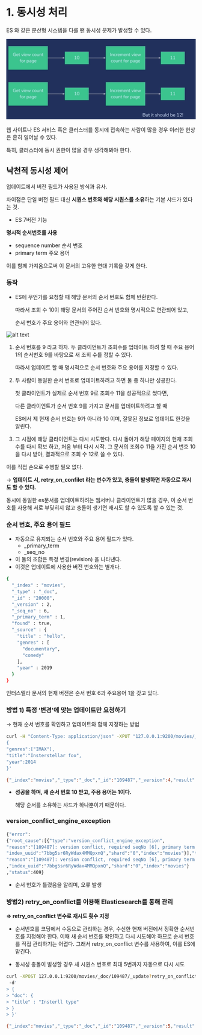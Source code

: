 # 1. 동시성 처리

ES 와 같은 분산형 시스템을 다룰 땐 동시성 문제가 발생할 수 있다.

![alt text](../image/13.png)

웹 사이트나 ES 서비스 혹은 클러스터를 동시에 접속하는 사람이 많을 경우 이러한 현상은 흔히 일어날 수 있다.

특히, 클러스터에 동시 권한이 많을 경우 생각해봐야 한다.

## 낙천적 동시성 제어

업데이트에서 버전 필드가 사용된 방식과 유사.

차이점은 단일 버전 필드 대신 **시퀀스 번호와 해당 시퀀스를 소유**하는 기본 샤드가 있다는 것.

- ES 7버전 기능

**명시적 순서번호를 사용**

- sequence number 순서 번호
- primary term 주요 용어

이를 함께 가져옴으로써 이 문서의 고유한 연대 기록을 갖게 한다.

### 동작

- ES에 무언가를 요청할 때 해당 문서의 순서 번호도 함께 반환한다.
    
    따라서 조회 수 10이 해당 문서의 주어진 순서 번호와 명시적으로 연관되어 있고,
    
    순서 번호가 주요 용어와 연관되어 있다.
    

![alt text](image.png)

1. 순서 번호를 9 라고 하자. 두 클라이언트가 조회수를 업데이트 하려 할 때 주요 용어 1의 순서번호 9를 바탕으로 새 조회 수를 정할 수 있다.
    
    따라서 업데이트 할 때 명시적으로 순서 번호와 주요 용어를 지정할 수 있다.
    
2. 두 사람이 동일한 순서 번호로 업데이트하려고 하면 둘 중 하나만 성공한다.
    
    첫 클라이언트가 실제로 순서 번호 9로 조회수 11을 성공적으로 썼다면,
    
    다른 클라이언트가 순서 번호 9를 가지고 문서를 업데이트하려고 할 때
    
    ES에서 제 현재 순서 번호는 9가 아니라 10 이며, 잘못된 정보로 업데이트 한것을 알린다.
    
3. 그 시점에 해당 클라이언트는 다시 시도한다. 다시 돌아가 해당 페이지의 현재 조회 수를 다시 확보 하고, 처음 부터 다시 시작. 그 문서의 조회수 11을 가진 순서 번호 10을 다시 받아, 결과적으로 조회 수 12로 쓸 수 있다.

이를 직접 손으로 수행할 필요 없다. 

→ **업데이트 시, retry_on_confilct 라는 변수가 있고, 충돌이 발생하면 자동으로 재시도 할 수 있다.**

동시에 동일한 es문서를 업데이트하려는 웹서버나 클라이언트가 많을 경우, 이 순서 번호를 사용해 서로 부딪히지 않고 충돌이 생기면 재시도 할 수 있도록 할 수 있는 것.

### 순서 번호, 주요 용어 필드

- 자동으로 유지되는 순서 번호와 주요 용어 필드가 있다.
    - _primary_term
    - _seq_no
- 이 둘의 조합은 특정 변경(revision) 을 나타낸다.
- 이것은 업데이트에 사용한 버전 번호와는 별개다.

```bash
{
  "_index" : "movies",
  "_type" : "_doc",
  "_id" : "20000",
  "_version" : 2,
  "_seq_no" : 6,
  "_primary_term" : 1,
  "found" : true,
  "_source" : {
    "title" : "hello",
    "genres" : [
      "documentary",
      "comedy"
    ],
    "year" : 2019
  }
}
```

인터스텔라 문서의 현재 버전은 순서 번호 6과 주요용어 1을 갖고 있다.

### 방법 1)  특정 ‘변경’에 맞는 업데이트만 요청하기

→ 현재 순서 번호를 확인하고 업데이트와 함께 지정하는 방법

```bash
curl -H "Content-Type: application/json" -XPUT "127.0.0.1:9200/movies/_doc/109487?if_seq_no=6&if_primary_term=1" -d '
{
"genres":["IMAX"],
"title":"Insterstellar foo",
"year":2014
}'
```

```bash
{"_index":"movies","_type":"_doc","_id":"109487","_version":4,"result":"updated","_shards":{"total":2,"successful":1,"failed":0},"_seq_no":10,"_primary_term":1}
```

- **성공을 하며, 새 순서 번호 10 받고, 주용 용어는 1이다.**
    
    해당 순서를 소유하는 샤드가 하나뿐이기 때문이다.
    

### version_conflict_engine_exception

```bash
{"error":
{"root_cause":[{"type":"version_conflict_engine_exception",
"reason":"[109487]: version conflict, required seqNo [6], primary term [1]. current document has seqNo [10] and primary term [1]",
"index_uuid":"7bbg5sr6RyWdax4MMQpxnQ","shard":"0","index":"movies"}],"type":"version_conflict_engine_exception",
"reason":"[109487]: version conflict, required seqNo [6], primary term [1]. current document has seqNo [10] and primary term [1]"
,"index_uuid":"7bbg5sr6RyWdax4MMQpxnQ","shard":"0","index":"movies"}
,"status":409}
```

- 순서 번호가 틀렸음을 알리며, 오류 발생

### 방법2) **retry_on_conflict를 이용해** Elasticsearch를 통해 관리

**⇒ retry_on_conflict 변수로 재시도 횟수 지정**

- 순서번호를 코딩에서 수동으로 관리하는 경우, 수신한 현재 버전에서 정확한 순서번호를 지정해야 한다. 이때 새 순서 번호를 확인하고 다시 시도해야 하므로 순서 번호를 직접 관리하기는 어렵다. 그래서 retry_on_conflict 변수를 사용하여, 이를 ES에 맡긴다.

- 동시성 충돌이 발생할 경우 새 시퀀스 번호로 최대 5번까지 자동으로 다시 시도

```bash
curl -XPOST 127.0.0.1:9200/movies/_doc/109487/_update?retry_on_conflict=5
 -d'
> {
> "doc": {
> "title" : "Insterll type"
> }
> }'
```

```bash
{"_index":"movies","_type":"_doc","_id":"109487","_version":5,"result":"updated","_shards":{"total":2,"successful":1,"failed":0},"_seq_no":11,"_primary_term":1}root@CSY-laptop:~#
```